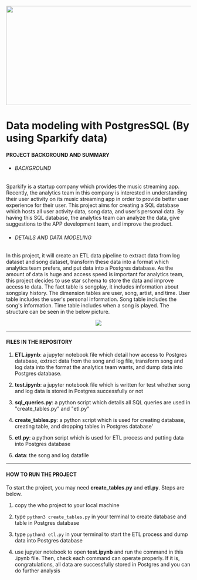 <p align="center">
  <img width="530" height="270" src="https://upload.cc/i1/2019/08/28/1cL7o6.jpeg">
</p>

# Data modeling with PostgresSQL (By using Sparkify data)
#### PROJECT BACKGROUND AND SUMMARY
- ###### BACKGROUND
Sparkify is a startup company which provides the music streaming app. Recently, the analytics team in this company is interested in understanding their user activity on its music streaming app in order to provide better user experience for their user. This project aims for creating a SQL database which hosts all user activity data, song data, and user’s personal data. By having this SQL database, the analytics team can analyze the data, give suggestions to the APP development team, and improve the product.  

- ###### DETAILS AND DATA MODELING
In this project, it will create an ETL data pipeline to extract data from log dataset and song dataset, transform these data into a format which analytics team prefers, and put data into a Postgres database. As the amount of data is huge and access speed is important for analytics team, this project decides to use star schema to store the data and improve access to data. 
The fact table is songplay, it includes information about songplay history. The dimension tables are user, song, artist, and time. User table includes the user's personal information. Song table includes the song's information. Time table includes when a song is played. The structure can be seen in the below picture.

<p align="center">
  <img src="https://upload.cc/i1/2019/08/25/gM9qd6.jpg">
</p>

------------
#### FILES IN THE REPOSITORY
1. **ETL.ipynb**: a jupyter notebook file which detail how access to Postgres database, extract data from the song and log file, transform song and log data into the format the analytics team wants, and dump data into Postgres database.

2. **test.ipynb**: a jupyter notebook file which is written for test whether song and log data is stored in Postgres successfully or not

3. **sql_queries.py**: a python script which details all SQL queries are used in "create_tables.py" and "etl.py"

4. **create_tables.py**: a python script which is used for creating database, creating table, and dropping tables in Postgres database'

5. **etl.py**: a python script which is used for ETL process and putting data into Postgres database

6. **data**: the song and log datafile
------------
#### HOW TO RUN THE PROJECT
To start the project, you may need **create_tables.py** and **etl.py**. Steps are below.
1. copy the who project to your local machine

2. type `python3 create_tables.py` in your terminal to create database and table in Postgres database

3. type `python3 etl.py` in your terminal to start the ETL process and dump data into Postgres database

4. use jupyter notebook to open **test.ipynb** and run the command in this .ipynb file. Then, check each command can operate properly. If it is, congratulations, all data are successfully stored in Postgres and you can do further analysis

